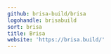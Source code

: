 ```yaml
---
github: brisa-build/brisa
logohandle: brisabuild
sort: brisa
title: Brisa
website: 'https://brisa.build/'
---
```

